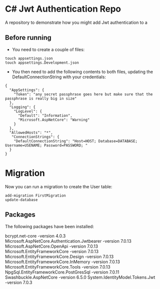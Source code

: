 # C# Jwt Authentication Repo

A repository to demonstrate how you might add Jwt authentication to a 
## Before running

- You need to create a couple of files:
```
touch appsettings.json
touch appsettings.Development.json
```
- You then need to add the following contents to both files, updating the DefaultConnectionString with your credentials:  
```
{
  "AppSettings": {
    "Token": "any secret passphrase goes here but make sure that the passphrase is really big in size"
  },
  "Logging": {
    "LogLevel": {
      "Default": "Information",
      "Microsoft.AspNetCore": "Warning"
    }
  },
  "AllowedHosts": "*",
   "ConnectionStrings": {
    "DefaultConnectionString": "Host=HOST; Database=DATABASE; Username=USENAME; Password=PASSWORD; "
  }
}

```

# Migration
Now you can run a migration to create the User table:
```
add-migration FirstMigration
update-database
```

## Packages

The following packages have been installed: 

bcrypt.net-core -version 4.0.3
Microsoft.AspNetCore.Authentication.Jwtbearer   -version 7.0.13
Microsoft.AspNetCore.OpenApi                    -version 7.0.13
Microsoft.EntityFrameworkCore                   -version 7.0.13
Microsoft.EntityFrameworkCore.Design            -version 7.0.13
Microsoft.EntityFrameworkCore.InMemory          -version 7.0.13
Microsoft.EntityFrameworkCore.Tools             -version 7.0.13
NpgSql.EntityFrameworkCore.PostGresSql          -version 7.0.11
Swashbuckle.AspNetCore                          -version 6.5.0
System.IdentityModel.Tokens.Jwt                 -version 7.0.3





